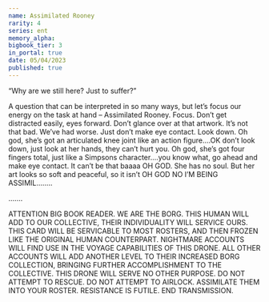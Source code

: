 ```yaml
---
name: Assimilated Rooney
rarity: 4
series: ent
memory_alpha:
bigbook_tier: 3
in_portal: true
date: 05/04/2023
published: true
---
```


“Why are we still here?  Just to suffer?”

A question that can be interpreted in so many ways, but let’s focus our energy on the task at hand – Assimilated Rooney.  Focus.  Don’t get distracted easily, eyes forward.  Don’t glance over at that artwork.  It’s not that bad.  We’ve had worse.  Just don’t make eye contact.  Look down.  Oh god, she’s got an articulated knee joint like an action figure....OK don’t look down, just look at her hands, they can’t hurt you.  Oh god, she’s got four fingers total, just like a Simpsons character....you know what, go ahead and make eye contact.  It can’t be that baaaa OH GOD.  She has no soul.  But her art looks so soft and peaceful, so it isn’t OH GOD NO I’M BEING ASSIMIL........

.......

ATTENTION BIG BOOK READER.  WE ARE THE BORG.  THIS HUMAN WILL ADD TO OUR COLLECTIVE, THEIR INDIVIDUALITY WILL SERVICE OURS.  THIS CARD WILL BE SERVICABLE TO MOST ROSTERS, AND THEN FROZEN LIKE THE ORIGINAL HUMAN COUNTERPART.  NIGHTMARE ACCOUNTS WILL FIND USE IN THE VOYAGE CAPABILITIES OF THIS DRONE.  ALL OTHER ACCOUNTS WILL ADD ANOTHER LEVEL TO THEIR INCREASED BORG COLLECTION, BRINGING FURTHER ACCOMPLISHMENT TO THE COLLECTIVE. 
THIS DRONE WILL SERVE NO OTHER PURPOSE.  DO NOT ATTEMPT TO RESCUE.  DO NOT ATTEMPT TO AIRLOCK.  ASSIMILATE THEM INTO YOUR ROSTER.  RESISTANCE IS FUTILE.
END TRANSMISSION.
